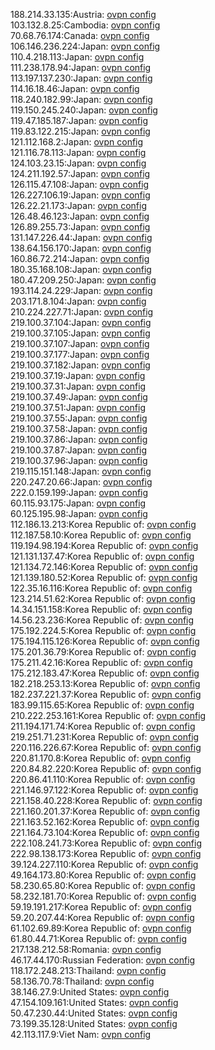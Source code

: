 188.214.33.135:Austria: [ovpn config](vpn/188_214_33_135.ovpn)  
103.132.8.25:Cambodia: [ovpn config](vpn/103_132_8_25.ovpn)  
70.68.76.174:Canada: [ovpn config](vpn/70_68_76_174.ovpn)  
106.146.236.224:Japan: [ovpn config](vpn/106_146_236_224.ovpn)  
110.4.218.113:Japan: [ovpn config](vpn/110_4_218_113.ovpn)  
111.238.178.94:Japan: [ovpn config](vpn/111_238_178_94.ovpn)  
113.197.137.230:Japan: [ovpn config](vpn/113_197_137_230.ovpn)  
114.16.18.46:Japan: [ovpn config](vpn/114_16_18_46.ovpn)  
118.240.182.99:Japan: [ovpn config](vpn/118_240_182_99.ovpn)  
119.150.245.240:Japan: [ovpn config](vpn/119_150_245_240.ovpn)  
119.47.185.187:Japan: [ovpn config](vpn/119_47_185_187.ovpn)  
119.83.122.215:Japan: [ovpn config](vpn/119_83_122_215.ovpn)  
121.112.168.2:Japan: [ovpn config](vpn/121_112_168_2.ovpn)  
121.116.78.113:Japan: [ovpn config](vpn/121_116_78_113.ovpn)  
124.103.23.15:Japan: [ovpn config](vpn/124_103_23_15.ovpn)  
124.211.192.57:Japan: [ovpn config](vpn/124_211_192_57.ovpn)  
126.115.47.108:Japan: [ovpn config](vpn/126_115_47_108.ovpn)  
126.227.106.19:Japan: [ovpn config](vpn/126_227_106_19.ovpn)  
126.22.21.173:Japan: [ovpn config](vpn/126_22_21_173.ovpn)  
126.48.46.123:Japan: [ovpn config](vpn/126_48_46_123.ovpn)  
126.89.255.73:Japan: [ovpn config](vpn/126_89_255_73.ovpn)  
131.147.226.44:Japan: [ovpn config](vpn/131_147_226_44.ovpn)  
138.64.156.170:Japan: [ovpn config](vpn/138_64_156_170.ovpn)  
160.86.72.214:Japan: [ovpn config](vpn/160_86_72_214.ovpn)  
180.35.168.108:Japan: [ovpn config](vpn/180_35_168_108.ovpn)  
180.47.209.250:Japan: [ovpn config](vpn/180_47_209_250.ovpn)  
193.114.24.229:Japan: [ovpn config](vpn/193_114_24_229.ovpn)  
203.171.8.104:Japan: [ovpn config](vpn/203_171_8_104.ovpn)  
210.224.227.71:Japan: [ovpn config](vpn/210_224_227_71.ovpn)  
219.100.37.104:Japan: [ovpn config](vpn/219_100_37_104.ovpn)  
219.100.37.105:Japan: [ovpn config](vpn/219_100_37_105.ovpn)  
219.100.37.107:Japan: [ovpn config](vpn/219_100_37_107.ovpn)  
219.100.37.177:Japan: [ovpn config](vpn/219_100_37_177.ovpn)  
219.100.37.182:Japan: [ovpn config](vpn/219_100_37_182.ovpn)  
219.100.37.19:Japan: [ovpn config](vpn/219_100_37_19.ovpn)  
219.100.37.31:Japan: [ovpn config](vpn/219_100_37_31.ovpn)  
219.100.37.49:Japan: [ovpn config](vpn/219_100_37_49.ovpn)  
219.100.37.51:Japan: [ovpn config](vpn/219_100_37_51.ovpn)  
219.100.37.55:Japan: [ovpn config](vpn/219_100_37_55.ovpn)  
219.100.37.58:Japan: [ovpn config](vpn/219_100_37_58.ovpn)  
219.100.37.86:Japan: [ovpn config](vpn/219_100_37_86.ovpn)  
219.100.37.87:Japan: [ovpn config](vpn/219_100_37_87.ovpn)  
219.100.37.96:Japan: [ovpn config](vpn/219_100_37_96.ovpn)  
219.115.151.148:Japan: [ovpn config](vpn/219_115_151_148.ovpn)  
220.247.20.66:Japan: [ovpn config](vpn/220_247_20_66.ovpn)  
222.0.159.199:Japan: [ovpn config](vpn/222_0_159_199.ovpn)  
60.115.93.175:Japan: [ovpn config](vpn/60_115_93_175.ovpn)  
60.125.195.98:Japan: [ovpn config](vpn/60_125_195_98.ovpn)  
112.186.13.213:Korea Republic of: [ovpn config](vpn/112_186_13_213.ovpn)  
112.187.58.10:Korea Republic of: [ovpn config](vpn/112_187_58_10.ovpn)  
119.194.98.194:Korea Republic of: [ovpn config](vpn/119_194_98_194.ovpn)  
121.131.137.47:Korea Republic of: [ovpn config](vpn/121_131_137_47.ovpn)  
121.134.72.146:Korea Republic of: [ovpn config](vpn/121_134_72_146.ovpn)  
121.139.180.52:Korea Republic of: [ovpn config](vpn/121_139_180_52.ovpn)  
122.35.16.116:Korea Republic of: [ovpn config](vpn/122_35_16_116.ovpn)  
123.214.51.62:Korea Republic of: [ovpn config](vpn/123_214_51_62.ovpn)  
14.34.151.158:Korea Republic of: [ovpn config](vpn/14_34_151_158.ovpn)  
14.56.23.236:Korea Republic of: [ovpn config](vpn/14_56_23_236.ovpn)  
175.192.224.5:Korea Republic of: [ovpn config](vpn/175_192_224_5.ovpn)  
175.194.115.126:Korea Republic of: [ovpn config](vpn/175_194_115_126.ovpn)  
175.201.36.79:Korea Republic of: [ovpn config](vpn/175_201_36_79.ovpn)  
175.211.42.16:Korea Republic of: [ovpn config](vpn/175_211_42_16.ovpn)  
175.212.183.47:Korea Republic of: [ovpn config](vpn/175_212_183_47.ovpn)  
182.218.253.13:Korea Republic of: [ovpn config](vpn/182_218_253_13.ovpn)  
182.237.221.37:Korea Republic of: [ovpn config](vpn/182_237_221_37.ovpn)  
183.99.115.65:Korea Republic of: [ovpn config](vpn/183_99_115_65.ovpn)  
210.222.253.161:Korea Republic of: [ovpn config](vpn/210_222_253_161.ovpn)  
211.194.171.74:Korea Republic of: [ovpn config](vpn/211_194_171_74.ovpn)  
219.251.71.231:Korea Republic of: [ovpn config](vpn/219_251_71_231.ovpn)  
220.116.226.67:Korea Republic of: [ovpn config](vpn/220_116_226_67.ovpn)  
220.81.170.8:Korea Republic of: [ovpn config](vpn/220_81_170_8.ovpn)  
220.84.82.220:Korea Republic of: [ovpn config](vpn/220_84_82_220.ovpn)  
220.86.41.110:Korea Republic of: [ovpn config](vpn/220_86_41_110.ovpn)  
221.146.97.122:Korea Republic of: [ovpn config](vpn/221_146_97_122.ovpn)  
221.158.40.228:Korea Republic of: [ovpn config](vpn/221_158_40_228.ovpn)  
221.160.201.37:Korea Republic of: [ovpn config](vpn/221_160_201_37.ovpn)  
221.163.52.162:Korea Republic of: [ovpn config](vpn/221_163_52_162.ovpn)  
221.164.73.104:Korea Republic of: [ovpn config](vpn/221_164_73_104.ovpn)  
222.108.241.73:Korea Republic of: [ovpn config](vpn/222_108_241_73.ovpn)  
222.98.138.173:Korea Republic of: [ovpn config](vpn/222_98_138_173.ovpn)  
39.124.227.110:Korea Republic of: [ovpn config](vpn/39_124_227_110.ovpn)  
49.164.173.80:Korea Republic of: [ovpn config](vpn/49_164_173_80.ovpn)  
58.230.65.80:Korea Republic of: [ovpn config](vpn/58_230_65_80.ovpn)  
58.232.181.70:Korea Republic of: [ovpn config](vpn/58_232_181_70.ovpn)  
59.19.191.217:Korea Republic of: [ovpn config](vpn/59_19_191_217.ovpn)  
59.20.207.44:Korea Republic of: [ovpn config](vpn/59_20_207_44.ovpn)  
61.102.69.89:Korea Republic of: [ovpn config](vpn/61_102_69_89.ovpn)  
61.80.44.71:Korea Republic of: [ovpn config](vpn/61_80_44_71.ovpn)  
217.138.212.58:Romania: [ovpn config](vpn/217_138_212_58.ovpn)  
46.17.44.170:Russian Federation: [ovpn config](vpn/46_17_44_170.ovpn)  
118.172.248.213:Thailand: [ovpn config](vpn/118_172_248_213.ovpn)  
58.136.70.78:Thailand: [ovpn config](vpn/58_136_70_78.ovpn)  
38.146.27.9:United States: [ovpn config](vpn/38_146_27_9.ovpn)  
47.154.109.161:United States: [ovpn config](vpn/47_154_109_161.ovpn)  
50.47.230.44:United States: [ovpn config](vpn/50_47_230_44.ovpn)  
73.199.35.128:United States: [ovpn config](vpn/73_199_35_128.ovpn)  
42.113.117.9:Viet Nam: [ovpn config](vpn/42_113_117_9.ovpn)  

